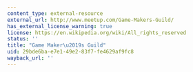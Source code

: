 ```yaml
---
content_type: external-resource
external_url: http://www.meetup.com/Game-Makers-Guild/
has_external_license_warning: true
license: https://en.wikipedia.org/wiki/All_rights_reserved
status: ''
title: "Game Maker\u2019s Guild"
uid: 29bde6ba-e7e1-49e2-83f7-fe4629af9fc8
wayback_url: ''
---
```

